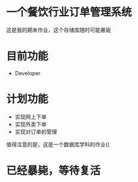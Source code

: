 # 一个餐饮行业订单管理系统
这是我的期末作业，这个存储库随时可能暴毙

# 目前功能
  - Developer

# 计划功能
  - 实现网上下单
  - 实现外卖下单
  - 实现对订单的管理

  值得注意的是，这是一个数据库学科的作业((

# 已经暴毙，等待复活
